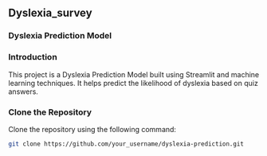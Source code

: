 ##  Dyslexia_survey

### Dyslexia Prediction Model

### Introduction
This project is a Dyslexia Prediction Model built using Streamlit and machine learning techniques. It helps predict the likelihood of dyslexia based on quiz answers.

### Clone the Repository
Clone the repository using the following command:
```bash
git clone https://github.com/your_username/dyslexia-prediction.git

